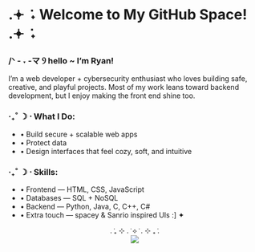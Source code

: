 # .𖥔 ݁ ˖ Welcome to My GitHub Space! .𖥔 ݁ ˖

### /ᐠ - ˕ -マ Ⳋ  hello ~ I’m Ryan!  

I’m a web developer + cybersecurity enthusiast who loves building
safe, creative, and playful projects. Most of my work leans toward 
backend development, but I enjoy making the front end shine too.  

### ‧₊˚ ☽ ⋅  What I Do:  
- • Build secure + scalable web apps  
- • Protect data  
- • Design interfaces that feel cozy, soft, and intuitive  

### ‧₊˚ ☽ ⋅ Skills:  
- • Frontend — HTML, CSS, JavaScript  
- • Databases — SQL + NoSQL  
- • Backend — Python, Java, C, C++, C#  
- • Extra touch — spacey & Sanrio inspired UIs :] ✦  

<div align="center">
  . ݁₊ ⊹ . ݁ ⟡ ݁ . ⊹ ₊ ݁.
</div>

<div align="center">
  <img src="https://github.com/ryfank/stuff/raw/main/cute-ghost-cute.gif alt="ghost Image">
